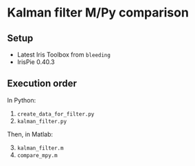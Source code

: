 
# Kalman filter M/Py comparison

## Setup

* Latest Iris Toolbox from `bleeding`
* IrisPie 0.40.3


## Execution order

In Python:

1. `create_data_for_filter.py`
2. `kalman_filter.py`

Then, in Matlab:

3. `kalman_filter.m`
4. `compare_mpy.m`

